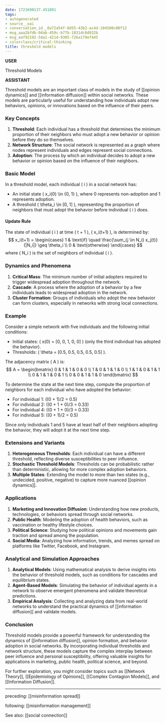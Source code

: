 ```yaml
---
date: 1721690137.451891
tags:
- autogenerated
- source__oai
- conversation_id__0a72a54f-8d55-43b2-ac4d-104500c00f12
- msg_aaa2bfdb-04ab-459c-b77b-1831dc0d932b
- msg_eaf92192-54a1-421d-9305-726a179ef445
- colorclass/critical-thinking
title: threshold models
---
```


**USER**

Threshold Models


**ASSISTANT**

Threshold models are an important class of models in the study of [[opinion dynamics]] and [[information diffusion]] within social networks. These models are particularly useful for understanding how individuals adopt new behaviors, opinions, or innovations based on the influence of their peers.

### Key Concepts

1. **Threshold**: Each individual has a threshold that determines the minimum proportion of their neighbors who must adopt a new behavior or opinion before they do so themselves.
2. **Network Structure**: The social network is represented as a graph where nodes represent individuals and edges represent social connections.
3. **Adoption**: The process by which an individual decides to adopt a new behavior or opinion based on the influence of their neighbors.

### Basic Model

In a threshold model, each individual \( i \) in a social network has:
- An initial state \( x_i(0) \in \{0, 1\} \), where 0 represents non-adoption and 1 represents adoption.
- A threshold \( \theta_i \in [0, 1] \), representing the proportion of neighbors that must adopt the behavior before individual \( i \) does.

#### Update Rule

The state of individual \( i \) at time \( t + 1 \), \( x_i(t+1) \), is determined by:
$$
x_i(t+1) = \begin{cases}
1 & \text{if} \quad \frac{\sum_{j \in N_i} x_j(t)}{|N_i|} \geq \theta_i \\
0 & \text{otherwise}
\end{cases}
$$
where \( N_i \) is the set of neighbors of individual \( i \).

### Dynamics and Phenomena

1. **Critical Mass**: The minimum number of initial adopters required to trigger widespread adoption throughout the network.
2. **Cascade**: A process where the adoption of a behavior by a few individuals leads to widespread adoption in the network.
3. **Cluster Formation**: Groups of individuals who adopt the new behavior can form clusters, especially in networks with strong local connections.

### Example

Consider a simple network with five individuals and the following initial conditions:
- Initial states: \( x(0) = [0, 0, 1, 0, 0] \) (only the third individual has adopted the behavior).
- Thresholds: \( \theta = [0.5, 0.5, 0.5, 0.5, 0.5] \).

The adjacency matrix \( A \) is:
$$
A = \begin{bmatrix}
0 & 1 & 1 & 0 & 0 \\
1 & 0 & 1 & 1 & 0 \\
1 & 1 & 0 & 1 & 1 \\
0 & 1 & 1 & 0 & 1 \\
0 & 0 & 1 & 1 & 0
\end{bmatrix}
$$

To determine the state at the next time step, compute the proportion of neighbors for each individual who have adopted the behavior:
- For individual 1: \((0 + 1)/2 = 0.5\)
- For individual 2: \((0 + 1 + 0)/3 = 0.33\)
- For individual 4: \((0 + 1 + 0)/3 = 0.33\)
- For individual 5: \((0 + 1)/2 = 0.5\)

Since only individuals 1 and 5 have at least half of their neighbors adopting the behavior, they will adopt it at the next time step.

### Extensions and Variants

1. **Heterogeneous Thresholds**: Each individual can have a different threshold, reflecting diverse susceptibilities to peer influence.
2. **Stochastic Threshold Models**: Thresholds can be probabilistic rather than deterministic, allowing for more complex adoption behaviors.
3. **Multiple States**: Extending the model to more than two states (e.g., undecided, positive, negative) to capture more nuanced [[opinion dynamics]].

### Applications

1. **Marketing and Innovation Diffusion**: Understanding how new products, technologies, or behaviors spread through social networks.
2. **Public Health**: Modeling the adoption of health behaviors, such as vaccination or healthy lifestyle choices.
3. **Political Science**: Studying how political opinions and movements gain traction and spread among the population.
4. **Social Media**: Analyzing how information, trends, and memes spread on platforms like Twitter, Facebook, and Instagram.

### Analytical and Simulation Approaches

1. **Analytical Models**: Using mathematical analysis to derive insights into the behavior of threshold models, such as conditions for cascades and equilibrium states.
2. **Agent-Based Models**: Simulating the behavior of individual agents in a network to observe emergent phenomena and validate theoretical predictions.
3. **Empirical Analysis**: Collecting and analyzing data from real-world networks to understand the practical dynamics of [[information diffusion]] and validate models.

### Conclusion

Threshold models provide a powerful framework for understanding the dynamics of [[information diffusion]], opinion formation, and behavior adoption in social networks. By incorporating individual thresholds and network structure, these models capture the complex interplay between peer influence and personal susceptibility, offering valuable insights for applications in marketing, public health, political science, and beyond.

For further exploration, you might consider topics such as [[Network Theory]], [[Epidemiology of Opinions]], [[Complex Contagion Models]], and [[Information Diffusion]].


---

preceding: [[misinformation spread]]  


following: [[misinformation management]]

See also: [[social connection]]